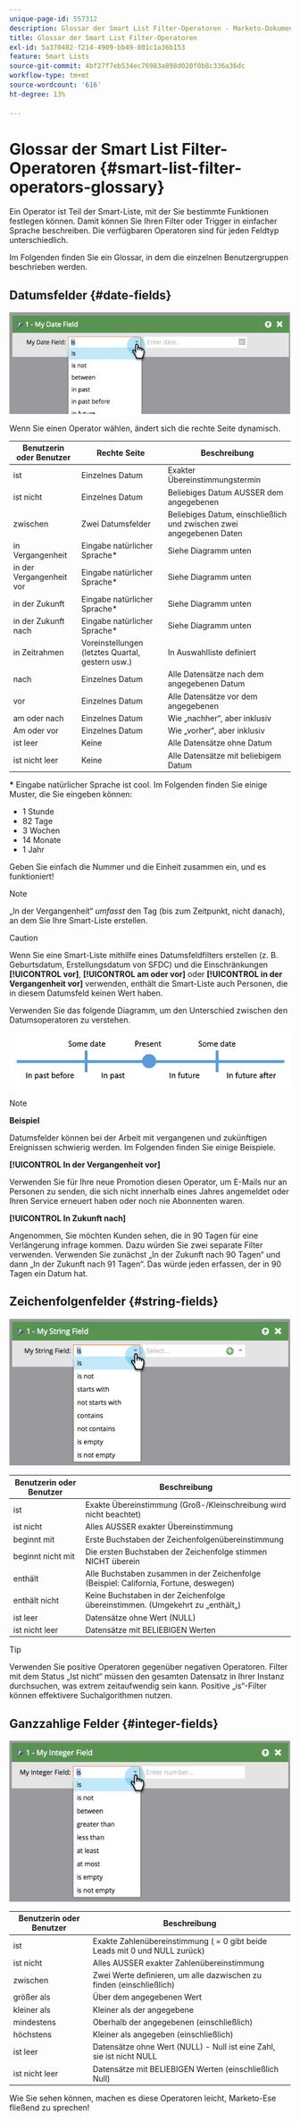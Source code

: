 ```yaml
---
unique-page-id: 557312
description: Glossar der Smart List Filter-Operatoren - Marketo-Dokumente - Produktdokumentation
title: Glossar der Smart List Filter-Operatoren
exl-id: 5a370482-f214-4909-bb49-801c1a36b153
feature: Smart Lists
source-git-commit: 4bf27f7eb534ec76983a898d020f0b8c336a36dc
workflow-type: tm+mt
source-wordcount: '616'
ht-degree: 13%

---
```


# Glossar der Smart List Filter-Operatoren {#smart-list-filter-operators-glossary}

Ein Operator ist Teil der Smart-Liste, mit der Sie bestimmte Funktionen festlegen können. Damit können Sie Ihren Filter oder Trigger in einfacher Sprache beschreiben. Die verfügbaren Operatoren sind für jeden Feldtyp unterschiedlich.

Im Folgenden finden Sie ein Glossar, in dem die einzelnen Benutzergruppen beschrieben werden.

## Datumsfelder {#date-fields}

![](assets/smart-list-filter-operators-glossary-1.png)

Wenn Sie einen Operator wählen, ändert sich die rechte Seite dynamisch.

<table><thead>
  <tr>
    <th>Benutzerin oder Benutzer</th>
    <th>Rechte Seite</th>
    <th>Beschreibung</th>
  </tr></thead>
<tbody>
  <tr>
    <td>ist</td>
    <td>Einzelnes Datum</td>
    <td>Exakter Übereinstimmungstermin</td>
  </tr>
  <tr>
    <td>ist nicht</td>
    <td>Einzelnes Datum</td>
    <td>Beliebiges Datum AUSSER dem angegebenen</td>
  </tr>
  <tr>
    <td>zwischen</td>
    <td>Zwei Datumsfelder</td>
    <td>Beliebiges Datum, einschließlich und zwischen zwei angegebenen Daten</td>
  </tr>
  <tr>
    <td>in Vergangenheit</td>
    <td>Eingabe natürlicher Sprache*</td>
    <td>Siehe Diagramm unten</td>
  </tr>
  <tr>
    <td>in der Vergangenheit vor</td>
    <td>Eingabe natürlicher Sprache*</td>
    <td>Siehe Diagramm unten</td>
  </tr>
  <tr>
    <td>in der Zukunft</td>
    <td>Eingabe natürlicher Sprache*</td>
    <td>Siehe Diagramm unten</td>
  </tr>
  <tr>
    <td>in der Zukunft nach</td>
    <td>Eingabe natürlicher Sprache*</td>
    <td>Siehe Diagramm unten</td>
  </tr>
  <tr>
    <td>in Zeitrahmen</td>
    <td>Voreinstellungen (letztes Quartal, gestern usw.)</td>
    <td>In Auswahlliste definiert</td>
  </tr>
  <tr>
    <td>nach</td>
    <td>Einzelnes Datum</td>
    <td>Alle Datensätze nach dem angegebenen Datum</td>
  </tr>
  <tr>
    <td>vor</td>
    <td>Einzelnes Datum</td>
    <td>Alle Datensätze vor dem angegebenen</td>
  </tr>
  <tr>
    <td>am oder nach</td>
    <td>Einzelnes Datum</td>
    <td>Wie „nachher“, aber inklusiv</td>
  </tr>
  <tr>
    <td>Am oder vor</td>
    <td>Einzelnes Datum</td>
    <td>Wie „vorher“, aber inklusiv</td>
  </tr>
  <tr>
    <td>ist leer</td>
    <td>Keine</td>
    <td>Alle Datensätze ohne Datum</td>
  </tr>
  <tr>
    <td>ist nicht leer</td>
    <td>Keine</td>
    <td>Alle Datensätze mit beliebigem Datum</td>
  </tr>
</tbody></table>

**&#42;** Eingabe natürlicher Sprache ist cool. Im Folgenden finden Sie einige Muster, die Sie eingeben können:

* 1 Stunde
* 82 Tage
* 3 Wochen
* 14 Monate
* 1 Jahr

Geben Sie einfach die Nummer und die Einheit zusammen ein, und es funktioniert!

>[!NOTE]
>
>„In der Vergangenheit“ _umfasst_ den Tag (bis zum Zeitpunkt, nicht danach), an dem Sie Ihre Smart-Liste erstellen.

>[!CAUTION]
>
>Wenn Sie eine Smart-Liste mithilfe eines Datumsfeldfilters erstellen (z. B. Geburtsdatum, Erstellungsdatum von SFDC) und die Einschränkungen **[!UICONTROL vor]**, **[!UICONTROL am oder vor]** oder **[!UICONTROL in der Vergangenheit vor]** verwenden, enthält die Smart-Liste auch Personen, die in diesem Datumsfeld keinen Wert haben.

Verwenden Sie das folgende Diagramm, um den Unterschied zwischen den Datumsoperatoren zu verstehen.

![](assets/smart-list-filter-operators-glossary-2.png)

>[!NOTE]
>
>**Beispiel**
>
>Datumsfelder können bei der Arbeit mit vergangenen und zukünftigen Ereignissen schwierig werden. Im Folgenden finden Sie einige Beispiele.
>
>**[!UICONTROL In der Vergangenheit vor]**
>
>Verwenden Sie für Ihre neue Promotion diesen Operator, um E-Mails nur an Personen zu senden, die sich nicht innerhalb eines Jahres angemeldet oder Ihren Service erneuert haben oder noch nie Abonnenten waren.
>
>**[!UICONTROL In Zukunft nach]**
>
>Angenommen, Sie möchten Kunden sehen, die in 90 Tagen für eine Verlängerung infrage kommen. Dazu würden Sie zwei separate Filter verwenden. Verwenden Sie zunächst „In der Zukunft nach 90 Tagen“ und dann „In der Zukunft nach 91 Tagen“. Das würde jeden erfassen, der in 90 Tagen ein Datum hat.

## Zeichenfolgenfelder {#string-fields}

![](assets/smart-list-filter-operators-glossary-3.png)

<table><thead>
  <tr>
    <th>Benutzerin oder Benutzer</th>
    <th>Beschreibung</th>
  </tr></thead>
<tbody>
  <tr>
    <td>ist</td>
    <td>Exakte Übereinstimmung (Groß-/Kleinschreibung wird nicht beachtet)</td>
  </tr>
  <tr>
    <td>ist nicht</td>
    <td>Alles AUSSER exakter Übereinstimmung</td>
  </tr>
  <tr>
    <td>beginnt mit</td>
    <td>Erste Buchstaben der Zeichenfolgenübereinstimmung</td>
  </tr>
  <tr>
    <td>beginnt nicht mit</td>
    <td>Die ersten Buchstaben der Zeichenfolge stimmen NICHT überein</td>
  </tr>
  <tr>
    <td>enthält</td>
    <td>Alle Buchstaben zusammen in der Zeichenfolge (Beispiel: California, Fortune, deswegen)</td>
  </tr>
  <tr>
    <td>enthält nicht</td>
    <td>Keine Buchstaben in der Zeichenfolge übereinstimmen. (Umgekehrt zu „enthält„)</td>
  </tr>
  <tr>
    <td>ist leer</td>
    <td>Datensätze ohne Wert (NULL)</td>
  </tr>
  <tr>
    <td>ist nicht leer</td>
    <td>Datensätze mit BELIEBIGEN Werten</td>
  </tr>
</tbody>
</table>

>[!TIP]
>
>Verwenden Sie positive Operatoren gegenüber negativen Operatoren. Filter mit dem Status „Ist nicht“ müssen den gesamten Datensatz in Ihrer Instanz durchsuchen, was extrem zeitaufwendig sein kann. Positive „is“-Filter können effektivere Suchalgorithmen nutzen.

## Ganzzahlige Felder {#integer-fields}

![](assets/smart-list-filter-operators-glossary-4.png)

<table><thead>
  <tr>
    <th>Benutzerin oder Benutzer</th>
    <th>Beschreibung</th>
  </tr></thead>
<tbody>
  <tr>
    <td>ist</td>
    <td>Exakte Zahlenübereinstimmung ( = 0 gibt beide Leads mit 0 und NULL zurück)</td>
  </tr>
  <tr>
    <td>ist nicht</td>
    <td>Alles AUSSER exakter Zahlenübereinstimmung</td>
  </tr>
  <tr>
    <td>zwischen</td>
    <td>Zwei Werte definieren, um alle dazwischen zu finden (einschließlich)</td>
  </tr>
  <tr>
    <td>größer als</td>
    <td>Über dem angegebenen Wert</td>
  </tr>
  <tr>
    <td>kleiner als</td>
    <td>Kleiner als der angegebene</td>
  </tr>
  <tr>
    <td>mindestens</td>
    <td>Oberhalb der angegebenen (einschließlich)</td>
  </tr>
  <tr>
    <td>höchstens</td>
    <td>Kleiner als angegeben (einschließlich)</td>
  </tr>
  <tr>
    <td>ist leer</td>
    <td>Datensätze ohne Wert (NULL) - Null ist eine Zahl, sie ist nicht NULL</td>
  </tr>
  <tr>
    <td>ist nicht leer</td>
    <td>Datensätze mit BELIEBIGEN Werten (einschließlich Null)</td>
  </tr>
</tbody>
</table>

Wie Sie sehen können, machen es diese Operatoren leicht, Marketo-Ese fließend zu sprechen!
